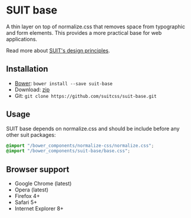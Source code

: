 # SUIT base

A thin layer on top of normalize.css that removes space from typographic and
form elements. This provides a more practical base for web applications.

Read more about [SUIT's design principles](https://github.com/necolas/suit/).

## Installation

* [Bower](http://bower.io/): `bower install --save suit-base`
* Download: [zip](https://github.com/suitcss/suit-base/zipball/master)
* Git: `git clone https://github.com/suitcss/suit-base.git`

## Usage

SUIT base depends on normalize.css and should be include before any other suit packages:

```css
@import "/bower_components/normalize-css/normalize.css";
@import "/bower_components/suit-base/base.css";
```

## Browser support

* Google Chrome (latest)
* Opera (latest)
* Firefox 4+
* Safari 5+
* Internet Explorer 8+
